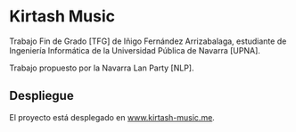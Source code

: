 # Kirtash Music

Trabajo Fin de Grado [TFG] de Iñigo Fernández Arrizabalaga, estudiante de Ingeniería Informática de la Universidad Pública de Navarra [UPNA]. 

Trabajo propuesto por la Navarra Lan Party [NLP].

## Despliegue

El proyecto está desplegado en www.kirtash-music.me. 